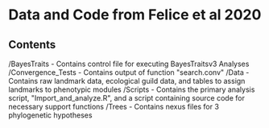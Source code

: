 # Data and Code from Felice et al 2020
## Contents
/BayesTraits - Contains control file for executing BayesTraitsv3 Analyses 
/Convergence_Tests - Contains output of function "search.conv"
/Data - Contains raw landmark data, ecological guild data, and tables to assign landmarks to phenotypic modules
/Scripts - Contains the primary analysis script, "Import_and_analyze.R", and a script containing source code for necessary support functions
/Trees - Contains nexus files for 3 phylogenetic hypotheses